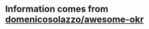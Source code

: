 # Information comes from [domenicosolazzo/awesome-okr](https://github.com/domenicosolazzo/awesome-okr)

